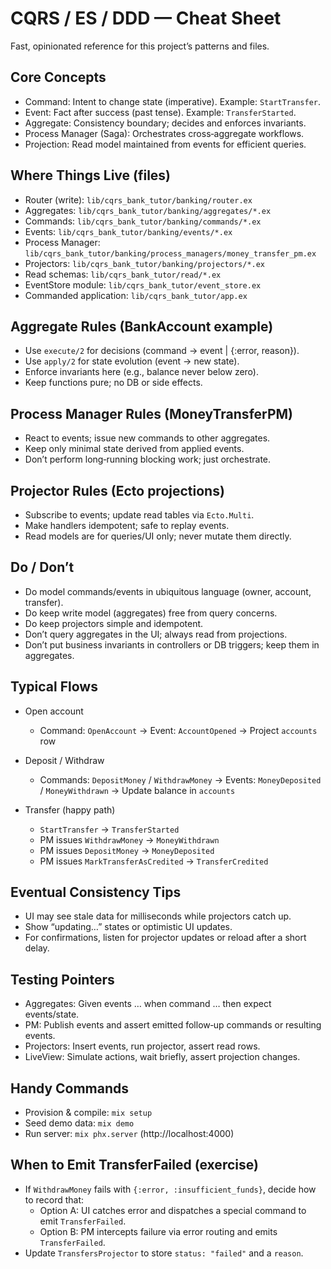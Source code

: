 # CQRS / ES / DDD — Cheat Sheet

Fast, opinionated reference for this project’s patterns and files.

## Core Concepts

- Command: Intent to change state (imperative). Example: `StartTransfer`.
- Event: Fact after success (past tense). Example: `TransferStarted`.
- Aggregate: Consistency boundary; decides and enforces invariants.
- Process Manager (Saga): Orchestrates cross‑aggregate workflows.
- Projection: Read model maintained from events for efficient queries.

## Where Things Live (files)

- Router (write): `lib/cqrs_bank_tutor/banking/router.ex`
- Aggregates: `lib/cqrs_bank_tutor/banking/aggregates/*.ex`
- Commands: `lib/cqrs_bank_tutor/banking/commands/*.ex`
- Events: `lib/cqrs_bank_tutor/banking/events/*.ex`
- Process Manager: `lib/cqrs_bank_tutor/banking/process_managers/money_transfer_pm.ex`
- Projectors: `lib/cqrs_bank_tutor/banking/projectors/*.ex`
- Read schemas: `lib/cqrs_bank_tutor/read/*.ex`
- EventStore module: `lib/cqrs_bank_tutor/event_store.ex`
- Commanded application: `lib/cqrs_bank_tutor/app.ex`

## Aggregate Rules (BankAccount example)

- Use `execute/2` for decisions (command → event | {:error, reason}).
- Use `apply/2` for state evolution (event → new state).
- Enforce invariants here (e.g., balance never below zero).
- Keep functions pure; no DB or side effects.

## Process Manager Rules (MoneyTransferPM)

- React to events; issue new commands to other aggregates.
- Keep only minimal state derived from applied events.
- Don’t perform long‑running blocking work; just orchestrate.

## Projector Rules (Ecto projections)

- Subscribe to events; update read tables via `Ecto.Multi`.
- Make handlers idempotent; safe to replay events.
- Read models are for queries/UI only; never mutate them directly.

## Do / Don’t

- Do model commands/events in ubiquitous language (owner, account, transfer).
- Do keep write model (aggregates) free from query concerns.
- Do keep projectors simple and idempotent.
- Don’t query aggregates in the UI; always read from projections.
- Don’t put business invariants in controllers or DB triggers; keep them in aggregates.

## Typical Flows

- Open account
  - Command: `OpenAccount` → Event: `AccountOpened` → Project `accounts` row

- Deposit / Withdraw
  - Commands: `DepositMoney` / `WithdrawMoney` → Events: `MoneyDeposited` / `MoneyWithdrawn` → Update balance in `accounts`

- Transfer (happy path)
  - `StartTransfer` → `TransferStarted`
  - PM issues `WithdrawMoney` → `MoneyWithdrawn`
  - PM issues `DepositMoney` → `MoneyDeposited`
  - PM issues `MarkTransferAsCredited` → `TransferCredited`

## Eventual Consistency Tips

- UI may see stale data for milliseconds while projectors catch up.
- Show “updating…” states or optimistic UI updates.
- For confirmations, listen for projector updates or reload after a short delay.

## Testing Pointers

- Aggregates: Given events … when command … then expect events/state.
- PM: Publish events and assert emitted follow‑up commands or resulting events.
- Projectors: Insert events, run projector, assert read rows.
- LiveView: Simulate actions, wait briefly, assert projection changes.

## Handy Commands

- Provision & compile: `mix setup`
- Seed demo data: `mix demo`
- Run server: `mix phx.server` (http://localhost:4000)

## When to Emit TransferFailed (exercise)

- If `WithdrawMoney` fails with `{:error, :insufficient_funds}`, decide how to record that:
  - Option A: UI catches error and dispatches a special command to emit `TransferFailed`.
  - Option B: PM intercepts failure via error routing and emits `TransferFailed`.
- Update `TransfersProjector` to store `status: "failed"` and a `reason`.

